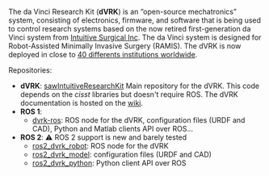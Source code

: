 The da Vinci Research Kit (**dVRK**) is an “open-source mechatronics” system, consisting of electronics, firmware, and software that is being used to control research systems based on the now retired first-generation da Vinci system from [Intuitive Surgical Inc](https://www.intuitive.com/).  The da Vinci system is designed for Robot-Assisted Minimally Invasive Surgery (RAMIS).  The dVRK is now deployed in close to [40 differents institutions worldwide](/jhu-dvrk/sawIntuitiveResearchKit/wiki/Timeline).

Repositories:
* **dVRK**: [sawIntuitiveResearchKit](https://github.com/jhu-dvrk/sawIntuitiveResearchKit) Main repository for the dVRK.  This code depends on the *cisst* libraries but doesn't require ROS.  The dVRK documentation is hosted on the [wiki](https://github.com/jhu-dvrk/sawIntuitiveResearchKit/wiki).
* **ROS 1**:
  * [dvrk-ros](https://github.com/jhu-dvrk/dvrk-ros): ROS node for the dVRK, configuration files (URDF and CAD), Python and Matlab clients API over ROS...
* **ROS 2**: :warning: ROS 2 support is new and barely tested
  * [ros2_dvrk_robot](https://github.com/jhu-dvrk/ros2_dvrk_robot): ROS node for the dVRK
  * [ros2_dvrk_model](https://github.com/jhu-dvrk/ros2_dvrk_model): configuration files (URDF and CAD)
  * [ros2_dvrk_python](https://github.com/jhu-dvrk/ros2_dvrk_model): Python client API over ROS
